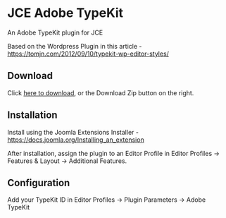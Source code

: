 # JCE Adobe TypeKit
An Adobe TypeKit plugin for JCE

Based on the Wordpress Plugin in this article - https://tomjn.com/2012/09/10/typekit-wp-editor-styles/

## Download
Click [here to download](https://github.com/widgetfactory/jce-editor-typekit/archive/master.zip), or the Download Zip button on the right.

## Installation
Install using the Joomla Extensions Installer - https://docs.joomla.org/Installing_an_extension

After installation, assign the plugin to an Editor Profile in Editor Profiles -> Features & Layout -> Additional Features.

## Configuration
Add your TypeKit ID in Editor Profiles -> Plugin Parameters -> Adobe TypeKit
